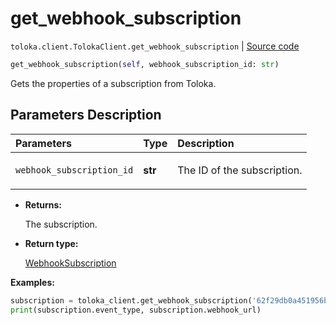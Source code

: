 # get_webhook_subscription
`toloka.client.TolokaClient.get_webhook_subscription` | [Source code](https://github.com/Toloka/toloka-kit/blob/v1.2.1/src/client/__init__.py#L3616)

```python
get_webhook_subscription(self, webhook_subscription_id: str)
```

Gets the properties of a subscription from Toloka.

## Parameters Description

| Parameters | Type | Description |
| :----------| :----| :-----------|
`webhook_subscription_id`|**str**|<p>The ID of the subscription.</p>

* **Returns:**

  The subscription.

* **Return type:**

  [WebhookSubscription](toloka.client.webhook_subscription.WebhookSubscription.md)

**Examples:**


```python
subscription = toloka_client.get_webhook_subscription('62f29db0a451956b21e13ff2')
print(subscription.event_type, subscription.webhook_url)
```
